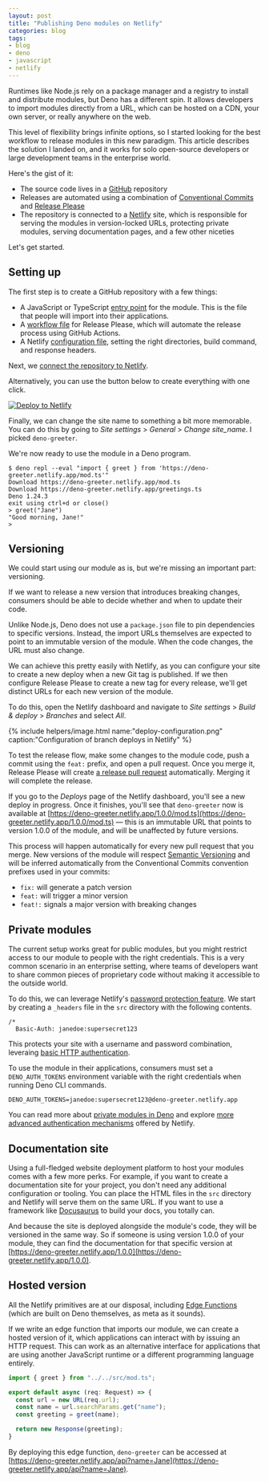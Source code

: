 ```yaml
---
layout: post
title: "Publishing Deno modules on Netlify"
categories: blog
tags:
- blog
- deno
- javascript
- netlify
---
```

Runtimes like Node.js rely on a package manager and a registry to install and distribute modules, but Deno has a different spin. It allows developers to import modules directly from a URL, which can be hosted on a CDN, your own server, or really anywhere on the web.

This level of flexibility brings infinite options, so I started looking for the best workflow to release modules in this new paradigm. This article describes the solution I landed on, and it works for solo open-source developers or large development teams in the enterprise world.

Here's the gist of it:

- The source code lives in a [GitHub](https://github.com/) repository
- Releases are automated using a combination of [Conventional Commits](https://www.conventionalcommits.org/en/v1.0.0/) and [Release Please](https://github.com/googleapis/release-please)
- The repository is connected to a [Netlify](https://www.netlify.com/) site, which is responsible for serving the modules in version-locked URLs, protecting private modules, serving documentation pages, and a few other niceties

Let's get started.

## Setting up

The first step is to create a GitHub repository with a few things:

- A JavaScript or TypeScript [entry point](https://github.com/eduardoboucas/deno-module-template/blob/044583aadf14e2842e098669fdc230fd139710dc/src/mod.ts) for the module. This is the file that people will import into their applications.
- A [workflow file](https://github.com/eduardoboucas/deno-module-template/blob/044583aadf14e2842e098669fdc230fd139710dc/.github/workflows/release-please.yml) for Release Please, which will automate the release process using GitHub Actions.
- A Netlify [configuration file](https://github.com/eduardoboucas/deno-module-template/blob/044583aadf14e2842e098669fdc230fd139710dc/netlify.toml), setting the right directories, build command, and response headers.

Next, we [connect the repository to Netlify](https://docs.netlify.com/welcome/add-new-site/).

Alternatively, you can use the button below to create everything with one click.

[![Deploy to Netlify](https://www.netlify.com/img/deploy/button.svg)](https://app.netlify.com/start/deploy?repository=https://github.com/eduardoboucas/deno-module-template)

Finally, we can change the site name to something a bit more memorable. You can do this by going to _Site settings_ > _General_ > _Change site_name_. I picked `deno-greeter`.

We're now ready to use the module in a Deno program.

```shell
$ deno repl --eval "import { greet } from 'https://deno-greeter.netlify.app/mod.ts'"
Download https://deno-greeter.netlify.app/mod.ts
Download https://deno-greeter.netlify.app/greetings.ts
Deno 1.24.3
exit using ctrl+d or close()
> greet("Jane")
"Good morning, Jane!"
>
```

## Versioning

We could start using our module as is, but we're missing an important part: versioning.

If we want to release a new version that introduces breaking changes, consumers should be able to decide whether and when to update their code.

Unlike Node.js, Deno does not use a `package.json` file to pin dependencies to specific versions. Instead, the import URLs themselves are expected to point to an immutable version of the module. When the code changes, the URL must also change.

We can achieve this pretty easily with Netlify, as you can configure your site to create a new deploy when a new Git tag is published. If we then configure Release Please to create a new tag for every release, we'll get distinct URLs for each new version of the module.

To do this, open the Netlify dashboard and navigate to _Site settings_ > _Build & deploy_ > _Branches_ and select _All_.

{% include helpers/image.html name:"deploy-configuration.png" caption:"Configuration of branch deploys in Netlify" %}

To test the release flow, make some changes to the module code, push a commit using the `feat:` prefix, and open a pull request. Once you merge it, Release Please will create [a release pull request](https://github.com/eduardoboucas/deno-greeter/pull/1) automatically. Merging it will complete the release.

If you go to the _Deploys_ page of the Netlify dashboard, you'll see a new deploy in progress. Once it finishes, you'll see that `deno-greeter` now is available at [https://deno-greeter.netlify.app/1.0.0/mod.ts](https://deno-greeter.netlify.app/1.0.0/mod.ts) — this is an immutable URL that points to version 1.0.0 of the module, and will be unaffected by future versions.

This process will happen automatically for every new pull request that you merge. New versions of the module will respect [Semantic Versioning](https://semver.org/) and will be inferred automatically from the Conventional Commits convention prefixes used in your commits: 

- `fix:` will generate a patch version
- `feat:` will trigger a minor version
- `feat!:` signals a major version with breaking changes

## Private modules

The current setup works great for public modules, but you might restrict access to our module to people with the right credentials. This is a very common scenario in an enterprise setting, where teams of developers want to share common pieces of proprietary code without making it accessible to the outside world.

To do this, we can leverage Netlify's [password protection feature](https://docs.netlify.com/visitor-access/password-protection). We start by creating a `_headers` file in the `src` directory with the following contents.

```text
/*
  Basic-Auth: janedoe:supersecret123
```

This protects your site with a username and password combination, leveraing [basic HTTP authentication](https://developer.mozilla.org/en-US/docs/Web/HTTP/Authentication#basic_authentication_scheme).

To use the module in their applications, consumers must set a `DENO_AUTH_TOKENS` environment variable with the right credentials when running Deno CLI commands.

```text
DENO_AUTH_TOKENS=janedoe:supersecret123@deno-greeter.netlify.app
```

You can read more about [private modules in Deno](https://deno.land/manual@v1.27.1/linking_to_external_code/private) and explore [more advanced authentication mechanisms](https://docs.netlify.com/visitor-access/role-based-access-control/) offered by Netlify.

## Documentation site

Using a full-fledged website deployment platform to host your modules comes with a few more perks. For example, if you want to create a documentation site for your project, you don't need any additional configuration or tooling. You can place the HTML files in the `src` directory and Netlify will serve them on the same URL. If you want to use a framework like [Docusaurus](https://docusaurus.io/) to build your docs, you totally can.

And because the site is deployed alongside the module's code, they will be versioned in the same way. So if someone is using version 1.0.0 of your module, they can find the documentation for that specific version at [https://deno-greeter.netlify.app/1.0.0](https://deno-greeter.netlify.app/1.0.0).

## Hosted version

All the Netlify primitives are at our disposal, including [Edge Functions](https://docs.netlify.com/edge-functions/overview/) (which are built on Deno themselves, as meta as it sounds).

If we write an edge function that imports our module, we can create a hosted version of it, which applications can interact with by issuing an HTTP request. This can work as an alternative interface for applications that are using another JavaScript runtime or a different programming language entirely.

```typescript
import { greet } from "../../src/mod.ts";

export default async (req: Request) => {
  const url = new URL(req.url);
  const name = url.searchParams.get("name");
  const greeting = greet(name);

  return new Response(greeting);
}
```

By deploying this edge function, `deno-greeter` can be accessed at [https://deno-greeter.netlify.app/api?name=Jane](https://deno-greeter.netlify.app/api?name=Jane).